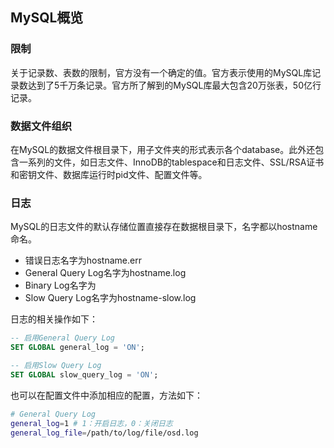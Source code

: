 ## MySQL概览

### 限制

关于记录数、表数的限制，官方没有一个确定的值。官方表示使用的MySQL库记录数达到了5千万条记录。官方所了解到的MySQL库最大包含20万张表，50亿行记录。

### 数据文件组织

在MySQL的数据文件根目录下，用子文件夹的形式表示各个database。此外还包含一系列的文件，如日志文件、InnoDB的tablespace和日志文件、SSL/RSA证书和密钥文件、数据库运行时pid文件、配置文件等。

### 日志

MySQL的日志文件的默认存储位置直接存在数据根目录下，名字都以hostname命名。

- 错误日志名字为hostname.err
- General Query Log名字为hostname.log
- Binary Log名字为
- Slow Query Log名字为hostname-slow.log

日志的相关操作如下：

```sql
-- 启用General Query Log
SET GLOBAL general_log = 'ON';

-- 启用Slow Query Log
SET GLOBAL slow_query_log = 'ON';
```

也可以在配置文件中添加相应的配置，方法如下：

```bash
# General Query Log
general_log=1 # 1：开启日志，0：关闭日志
general_log_file=/path/to/log/file/osd.log


```

